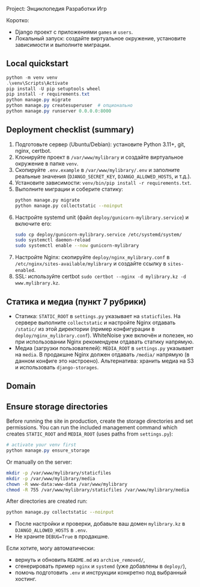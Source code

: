 Project: Энциклопедия Разработки Игр

Коротко:
- Django проект с приложениями `games` и `users`.
- Локальный запуск: создайте виртуальное окружение, установите зависимости и выполните миграции.

Local quickstart
----------------
```powershell
python -m venv venv
.\venv\Scripts\Activate
pip install -U pip setuptools wheel
pip install -r requirements.txt
python manage.py migrate
python manage.py createsuperuser  # опционально
python manage.py runserver 0.0.0.0:8000
```

Deployment checklist (summary)
------------------------------
1. Подготовьте сервер (Ubuntu/Debian): установите Python 3.11+, git, nginx, certbot.
2. Клонируйте проект в `/var/www/mylibrary` и создайте виртуальное окружение в папке `venv`.
3. Скопируйте `.env.example` в `/var/www/mylibrary/.env` и заполните реальные значения (`DJANGO_SECRET_KEY`, `DJANGO_ALLOWED_HOSTS`, и т.д.).
4. Установите зависимости: `venv/bin/pip install -r requirements.txt`.
5. Выполните миграции и соберите статику:
   ```bash
   python manage.py migrate
   python manage.py collectstatic --noinput
   ```
6. Настройте systemd unit (файл `deploy/gunicorn-mylibrary.service`) и включите его:
   ```bash
   sudo cp deploy/gunicorn-mylibrary.service /etc/systemd/system/
   sudo systemctl daemon-reload
   sudo systemctl enable --now gunicorn-mylibrary
   ```
7. Настройте Nginx: скопируйте `deploy/nginx_mylibrary.conf` в `/etc/nginx/sites-available/mylibrary` и создайте ссылку в `sites-enabled`.
8. SSL: используйте certbot `sudo certbot --nginx -d mylibrary.kz -d www.mylibrary.kz`.

Статика и медиа (пункт 7 рубрики)
--------------------------------
- Статика: `STATIC_ROOT` в `settings.py` указывает на `staticfiles`. На сервере выполните `collectstatic` и настройте Nginx отдавать `/static/` из этой директории (пример конфигурации в `deploy/nginx_mylibrary.conf`). WhiteNoise уже включён и полезен, но при использовании Nginx рекомендуем отдавать статику напрямую.
- Медиа (загрузки пользователей): `MEDIA_ROOT` в `settings.py` указывает на `media`. В продакшне Nginx должен отдавать `/media/` напрямую (в данном конфиге это настроено). Альтернатива: хранить медиа на S3 и использовать `django-storages`.

Domain
------
Ensure storage directories
-------------------------
Before running the site in production, create the storage directories and set permissions. You can run the included management command which creates `STATIC_ROOT` and `MEDIA_ROOT` (uses paths from `settings.py`):

```powershell
# activate your venv first
python manage.py ensure_storage
```

Or manually on the server:

```bash
mkdir -p /var/www/mylibrary/staticfiles
mkdir -p /var/www/mylibrary/media
chown -R www-data:www-data /var/www/mylibrary
chmod -R 755 /var/www/mylibrary/staticfiles /var/www/mylibrary/media
```

After directories are created run:

```bash
python manage.py collectstatic --noinput
```

- После настройки и проверки, добавьте ваш домен `mylibrary.kz` в `DJANGO_ALLOWED_HOSTS` в `.env`.
- Не храните `DEBUG=True` в продакшне.

Если хотите, могу автоматически:
- вернуть и обновить `README.md` из `archive_removed/`,
- сгенерировать пример `nginx` и `systemd` (уже добавлены в `deploy/`),
- помочь подготовить `.env` и инструкции конкретно под выбранный хостинг.
